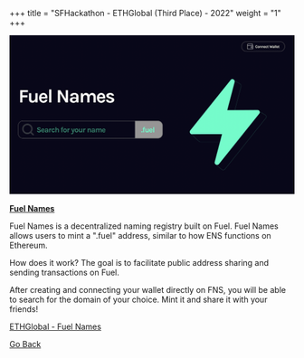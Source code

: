 +++
title = "SFHackathon - ETHGlobal (Third Place) - 2022"
weight = "1"
+++

![fuelnames](fuelnames.png "Fuel Names")

**[Fuel Names](https://github.com/tayjaf/Portfolio/tree/main/2022/FuelNames)**

Fuel Names is a decentralized naming registry built on Fuel. Fuel Names allows users to mint a ".fuel" address, similar to how ENS functions on Ethereum.

How does it work? The goal is to facilitate public address sharing and sending transactions on Fuel.

After creating and connecting your wallet directly on FNS, you will be able to search for the domain of your choice. Mint it and share it with your friends!

[ETHGlobal - Fuel Names](https://ethglobal.com/showcase/fuel-names-uigxd)

[Go Back](/projects/)